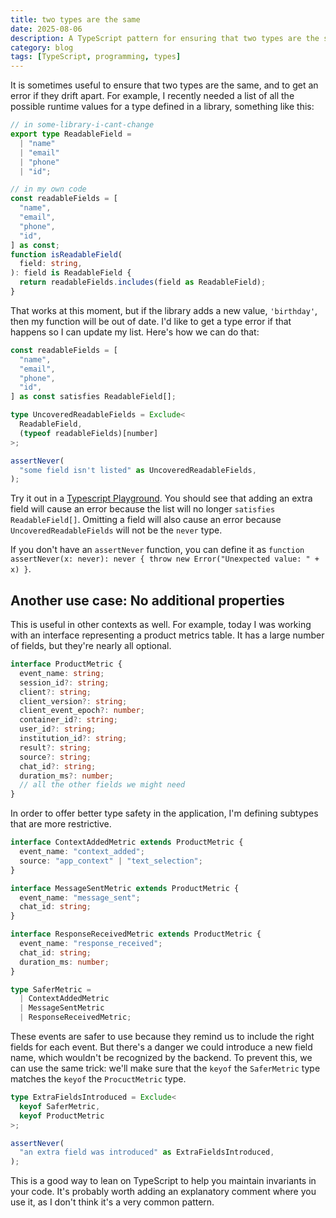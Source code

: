 ```yaml
---
title: two types are the same
date: 2025-08-06
description: A TypeScript pattern for ensuring that two types are the same.
category: blog
tags: [TypeScript, programming, types]
---
```


It is sometimes useful to ensure that two types are the same, and to get an error if they drift apart. For example, I recently needed a list of all the possible runtime values for a type defined in a library, something like this:

```ts
// in some-library-i-cant-change
export type ReadableField =
  | "name"
  | "email"
  | "phone"
  | "id";

// in my own code
const readableFields = [
  "name",
  "email",
  "phone",
  "id",
] as const;
function isReadableField(
  field: string,
): field is ReadableField {
  return readableFields.includes(field as ReadableField);
}
```

That works at this moment, but if the library adds a new value, `'birthday'`, then my function will be out of date. I'd like to get a type error if that happens so I can update my list. Here's how we can do that:

```ts
const readableFields = [
  "name",
  "email",
  "phone",
  "id",
] as const satisfies ReadableField[];

type UncoveredReadableFields = Exclude<
  ReadableField,
  (typeof readableFields)[number]
>;

assertNever(
  "some field isn't listed" as UncoveredReadableFields,
);
```

Try it out in a [Typescript Playground](https://www.typescriptlang.org/play/?#code/PTAEEsFsEMHNwHYFNQBcAW4DOEcBMkAzRJPCBULAe0hQBtwAjAJ2mYE8AaSq0dqgK6gAxtAQByVAFgAUCFAFiyNOhTMBCVFHrZUoaHSoJYWcAQjSZqdgAcUAJSTQ80RnSQAxcEjpkAvKDiCNC04qAAPoFIMOB0YZHiNuhGSPGBZuKysvIIVADuoHmpzCiIoILM5XkUwlQEAHSgACocIuhi8MbZYBgoAG4GAkg4ZRjYoAxYqI0AmoKUyQK+lEgoYqAAoszMVMzdoIS7+gjsoEgAHqis5ZWQ2KbGoAN0Q1j1srUIU6Alzq7uXh8eBwAQA2rJQIFgqFuOJotBYuJYUkUkj0nhMjIALr6HCfb5YaBaLDEYagRx-Nyeby+UFYrIyWTWOygACqCFqfSQJTwFJcVMBvhBm3OwheBAAPBDyU5+QCaXhONLmUgqIQfrL-tSgVhQQgBJBGNz6TIAHwM6BYLDc1AAOSQXOYAAoAETUWgHBW4CR6SaoUgu3FsjlUR2kPlawXAgCUAG4GYQNMItEZcdbmHaHdynecAFygZCO6P5wvc0AAb2V6B2BWQBS2O2dAAMNBc7MnSCJLUh8wAScvnAC+TejskHQA). You should see that adding an extra field will cause an error because the list will no longer `satisfies ReadableField[]`. Omitting a field will also cause an error because `UncoveredReadableFields` will not be the `never` type.

If you don't have an `assertNever` function, you can define it as `function assertNever(x: never): never { throw new Error("Unexpected value: " + x) }`.

## Another use case: No additional properties

This is useful in other contexts as well. For example, today I was working with an interface representing a product metrics table. It has a large number of fields, but they're nearly all optional.

```ts
interface ProductMetric {
  event_name: string;
  session_id?: string;
  client?: string;
  client_version?: string;
  client_event_epoch?: number;
  container_id?: string;
  user_id?: string;
  institution_id?: string;
  result?: string;
  source?: string;
  chat_id?: string;
  duration_ms?: number;
  // all the other fields we might need
}
```

In order to offer better type safety in the application, I'm defining subtypes that are more restrictive.

```ts
interface ContextAddedMetric extends ProductMetric {
  event_name: "context_added";
  source: "app_context" | "text_selection";
}

interface MessageSentMetric extends ProductMetric {
  event_name: "message_sent";
  chat_id: string;
}

interface ResponseReceivedMetric extends ProductMetric {
  event_name: "response_received";
  chat_id: string;
  duration_ms: number;
}

type SaferMetric =
  | ContextAddedMetric
  | MessageSentMetric
  | ResponseReceivedMetric;
```

These events are safer to use because they remind us to include the right fields for each event. But there's a danger we could introduce a new field name, which wouldn't be recognized by the backend. To prevent this, we can use the same trick: we'll make sure that the `keyof` the `SaferMetric` type matches the `keyof` the `ProcuctMetric` type.

```ts
type ExtraFieldsIntroduced = Exclude<
  keyof SaferMetric,
  keyof ProductMetric
>;

assertNever(
  "an extra field was introduced" as ExtraFieldsIntroduced,
);
```

This is a good way to lean on TypeScript to help you maintain invariants in your code. It's probably worth adding an explanatory comment where you use it, as I don't think it's a very common pattern.
